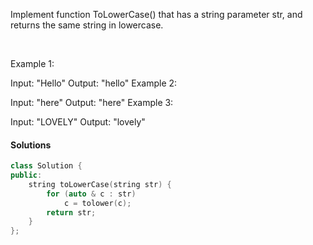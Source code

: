 Implement function ToLowerCase() that has a string parameter str, and returns the same string in lowercase.

 

Example 1:

Input: "Hello"
Output: "hello"
Example 2:

Input: "here"
Output: "here"
Example 3:

Input: "LOVELY"
Output: "lovely"

#### Solutions

```cpp
class Solution {
public:
    string toLowerCase(string str) {
        for (auto & c : str)
            c = tolower(c);
        return str;
    }
};
```